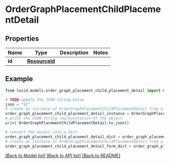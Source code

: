 # OrderGraphPlacementChildPlacementDetail


## Properties
Name | Type | Description | Notes
------------ | ------------- | ------------- | -------------
**id** | [**ResourceId**](ResourceId.md) |  | 

## Example

```python
from lusid.models.order_graph_placement_child_placement_detail import OrderGraphPlacementChildPlacementDetail

# TODO update the JSON string below
json = "{}"
# create an instance of OrderGraphPlacementChildPlacementDetail from a JSON string
order_graph_placement_child_placement_detail_instance = OrderGraphPlacementChildPlacementDetail.from_json(json)
# print the JSON string representation of the object
print OrderGraphPlacementChildPlacementDetail.to_json()

# convert the object into a dict
order_graph_placement_child_placement_detail_dict = order_graph_placement_child_placement_detail_instance.to_dict()
# create an instance of OrderGraphPlacementChildPlacementDetail from a dict
order_graph_placement_child_placement_detail_form_dict = order_graph_placement_child_placement_detail.from_dict(order_graph_placement_child_placement_detail_dict)
```
[[Back to Model list]](../README.md#documentation-for-models) [[Back to API list]](../README.md#documentation-for-api-endpoints) [[Back to README]](../README.md)


